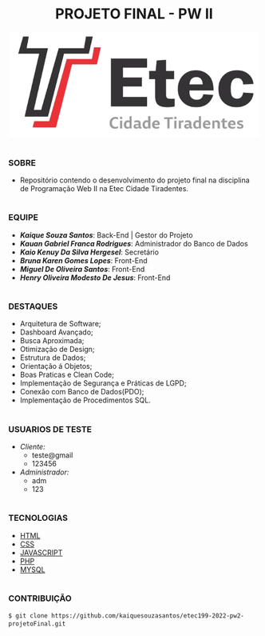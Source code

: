 <h1 align=center>PROJETO FINAL - PW II</h1>

<p align="center">
  <img src="etec.png" width="500">
</p>

#
### SOBRE

- Repositório contendo o desenvolvimento do projeto final na disciplina de Programação Web II na Etec Cidade Tiradentes.
  
#
### EQUIPE
- <b>*Kaique Souza Santos*</b>: Back-End | Gestor do Projeto
- <b>*Kauan Gabriel Franca Rodrigues*</b>: Administrador do Banco de Dados
- <b>*Kaio Kenuy Da Silva Hergesel*</b>: Secretário
- <b>*Bruna Karen Gomes Lopes*</b>: Front-End
- <b>*Miguel De Oliveira Santos*</b>: Front-End
- <b>*Henry Oliveira Modesto De Jesus*</b>: Front-End

#
### DESTAQUES
- Arquitetura de Software;
- Dashboard Avançado;
- Busca Aproximada;
- Otimização de Design;
- Estrutura de Dados;
- Orientação á Objetos;
- Boas Praticas e Clean Code;
- Implementação de Segurança e Práticas de LGPD;
- Conexão com Banco de Dados(PDO);
- Implementação de Procedimentos SQL.

#
### USUARIOS DE TESTE
- *Cliente:*
  - teste@gmail
  - 123456
- *Administrador:*
  - adm
  - 123

#
### TECNOLOGIAS
- [HTML]()
- [CSS]()
- [JAVASCRIPT]()
- [PHP](https://www.php.net/docs.php)
- [MYSQL](https://dev.mysql.com/doc)

#
### CONTRIBUIÇÃO

```
$ git clone https://github.com/kaiquesouzasantos/etec199-2022-pw2-projetoFinal.git 
```
